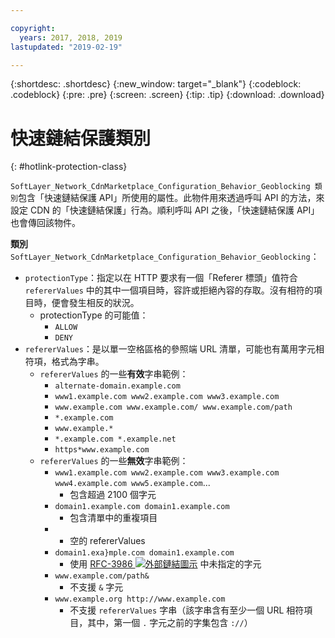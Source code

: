 ```yaml
---

copyright:
  years: 2017, 2018, 2019
lastupdated: "2019-02-19"

---
```


{:shortdesc: .shortdesc}
{:new_window: target="_blank"}
{:codeblock: .codeblock}
{:pre: .pre}
{:screen: .screen}
{:tip: .tip}
{:download: .download}

# 快速鏈結保護類別
{: #hotlink-protection-class}

`SoftLayer_Network_CdnMarketplace_Configuration_Behavior_Geoblocking 類別`包含「快速鏈結保護 API」所使用的屬性。此物件用來透過呼叫 API 的方法，來設定 CDN 的「快速鏈結保護」行為。順利呼叫 API 之後，「快速鏈結保護 API」也會傳回該物件。

**類別** `SoftLayer_Network_CdnMarketplace_Configuration_Behavior_Geoblocking`：

* `protectionType`：指定以在 HTTP 要求有一個「Referer 標頭」值符合 `refererValues` 中的其中一個項目時，容許或拒絕內容的存取。沒有相符的項目時，便會發生相反的狀況。
  * protectionType 的可能值：
    * `ALLOW`
    * `DENY`
* `refererValues`：是以單一空格區格的參照端 URL 清單，可能也有萬用字元相符項，格式為字串。
  * `refererValues` 的一些**有效**字串範例：
    * `alternate-domain.example.com`
    * `www1.example.com www2.example.com www3.example.com`
    * `www.example.com www.example.com/ www.example.com/path`
    * `*.example.com`
    * `www.example.*`
    * `*.example.com *.example.net`
    * `https*www.example.com`
  * `refererValues` 的一些**無效**字串範例：
    * `www1.example.com www2.example.com www3.example.com www4.example.com www5.example.com`...
      * 包含超過 2100 個字元
    * `domain1.example.com domain1.example.com`
      * 包含清單中的重複項目
    * ` `
      * 空的 refererValues
    * `domain1.exa}mple.com domain1.example.com`
      * 使用 [RFC-3986 ![外部鏈結圖示](../../icons/launch-glyph.svg "外部鏈結圖示")](https://tools.ietf.org/html/rfc3986#section-2) 中未指定的字元
    * `www.example.com/path&`
      * 不支援 `&` 字元
    * `www.example.org http://www.example.com`
      * 不支援 `refererValues` 字串（該字串含有至少一個 URL 相符項目，其中，第一個 `.` 字元之前的字集包含 `://`）
